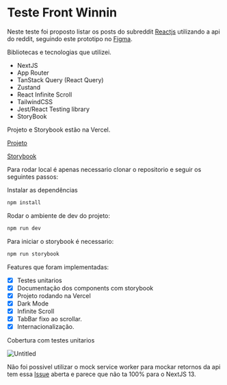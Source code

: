 # Teste Front Winnin

Neste teste foi proposto listar os posts do subreddit [Reactjs](https://www.reddit.com/r/reactjs/) utilizando a api do reddit, seguindo este prototipo no [Figma](https://www.figma.com/file/PPvIPPITdlgZo9CeGDVezk/DesafioWinnin?type=design&node-id=0-1&mode=design&t=SOsPte5OTo55VcFB-0).

Bibliotecas e tecnologias que utilizei.

- NextJS
- App Router
- TanStack Query (React Query)
- Zustand
- React Infinite Scroll
- TailwindCSS
- Jest/React Testing library
- StoryBook

Projeto e Storybook estão na Vercel.

[Projeto](https://teste-front-winnin.vercel.app/)

[Storybook](https://teste-front-winnin-ifti.vercel.app/?path=/docs/components-button--docs)

Para rodar local é apenas necessario clonar o repositorio e seguir os seguintes passos:

Instalar as dependências

```jsx
npm install
```

Rodar o ambiente de dev do projeto:

```jsx
npm run dev
```

Para iniciar o storybook é necessario:

```jsx
npm run storybook
```

Features que foram implementadas:

- [x] Testes unitarios
- [x] Documentação dos components com storybook
- [x] Projeto rodando na Vercel
- [x] Dark Mode
- [x] Infinite Scroll
- [x] TabBar fixo ao scrollar.
- [x] Internacionalização.

Cobertura com testes unitarios

![Untitled](https://github.com/viniielopes/teste-front-winnin/assets/26721938/2bebb82f-f330-4f49-ae2d-ee9cc7c040d4)

Não foi possivel utilizar o mock service worker para mockar retornos da api tem essa [Issue](https://github.com/mswjs/msw/issues/1644) aberta e parece que não ta 100% para o NextJS 13.
